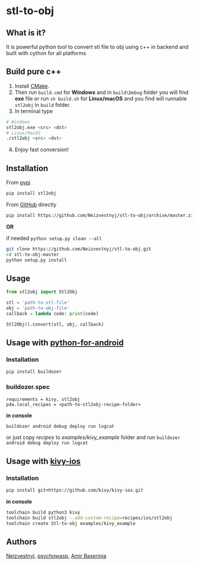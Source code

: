 # stl-to-obj

## What is it?
It is powerful python tool to convert stl file to obj using c++ in backend and built 
with cython for all platforms

## Build pure c++
1) Install [CMake](https://cmake.org/install/).
2) Then run `build.cmd` for **Windows** and in `build\Debug` folder you will find **exe** file
or run `sh build.sh` for **Linux/macOS** and you find will runnable `stl2obj` in `build` folder.
3) In terminal type 
```bash
# Windows
stl2obj.exe <src> <dst>
# Linux/MacOS
./stl2obj <src> <dst>
```
4) Enjoy fast conversion!

## Installation
From [pypi](https://pypi.org/project/stl-obj-convertor/)
```bash
pip install stl2obj
```

From [GitHub](https://github.com) directly
```bash
pip install https://github.com/Neizvestnyj/stl-to-obj/archive/master.zip
```
**OR**

if needed `python setup.py clean --all`
```bash
git clone https://github.com/Neizvestnyj/stl-to-obj.git
cd stl-to-obj-master
python setup.py install
```

## Usage
```py
from stl2obj import Stl2Obj

stl = 'path-to-stl-file'
obj = 'path-to-obj-file'
callback = lambda code: print(code)

Stl2Obj().convert(stl, obj, callback)
```

## Usage with [python-for-android](https://github.com/kivy/python-for-android)
### Installation
```bash
pip install buildozer
```

### buildozer.spec
```
requirements = kivy, stl2obj
p4a.local_recipes = <path-to-stl2obj-recipe-folder>
```

**in console**
```bash
buildozer android debug deploy run logcat
```

or just copy *recipes* to *examples/kivy_example* folder and run `buildozer android debug deploy run logcat`

## Usage with [kivy-ios](https://github.com/kivy/kivy-ios)
### Installation

```bash
pip install git+https://github.com/kivy/kivy-ios.git
```

**in console**
```bash
toolchain build python3 kivy
toolchain build stl2obj --add-custom-recipe=recipes/ios/stl2obj
toolchain create Stl-to-obj examples/kivy_example
```

## Authors

[Neizvestnyj](https://github.com/Neizvestnyj), [psychowasp](https://github.com/psychowasp), [Amir Baserinia](https://github.com/baserinia)